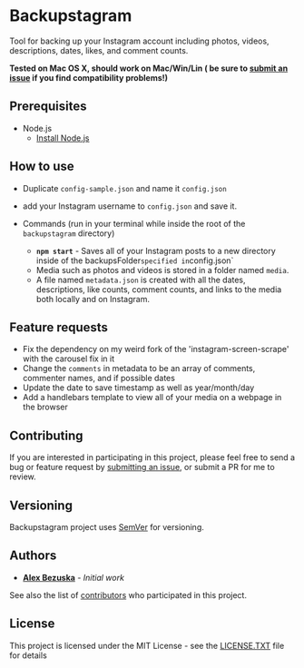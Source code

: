 # Backupstagram

Tool for backing up your Instagram account including photos, videos, descriptions, dates, likes, and comment counts.

**Tested on Mac OS X, should work on Mac/Win/Lin ( be sure to [submit an issue](https://github.com/AlexBezuska/backupstagram/issues) if you find compatibility problems!)**

## Prerequisites

- Node.js
  - [Install Node.js](https://nodejs.org/en/)

## How to use

- Duplicate `config-sample.json` and name it `config.json`

- add your Instagram username to `config.json` and save it.

- Commands (run in your terminal while inside the root of the `backupstagram` directory)
	 - **`npm start`** - Saves all of your Instagram posts to a new directory inside of the backupsFolder` specified in `config.json`
    - Media such as photos and videos is stored in a folder named `media`.
    - A file named `metadata.json` is created with all the dates, descriptions, like counts, comment counts, and links to the media both locally and on Instagram.

## Feature requests

- Fix the dependency on my weird fork of the 'instagram-screen-scrape' with the carousel fix in it
- Change the `comments` in metadata to be an array of comments, commenter names, and if possible dates
- Update the date to save timestamp as well as year/month/day
- Add a handlebars template to view all of your media on a webpage in the browser


## Contributing

If you are interested in participating in this project, please feel free to send a bug or feature request by [submitting an issue](https://github.com/AlexBezuska/backupstagram/issues), or submit a PR for me to review.

## Versioning

Backupstagram project uses [SemVer](http://semver.org/) for versioning.

## Authors

* **[Alex Bezuska](https://github.com/AlexBezuska)** - *Initial work*

See also the list of [contributors](https://github.com/AlexBezuska/backupstagram/contributors) who participated in this project.

## License

This project is licensed under the MIT License - see the [LICENSE.TXT](LICENSE.TXT) file for details
